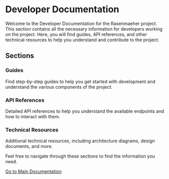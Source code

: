 # Developer Documentation

Welcome to the Developer Documentation for the Rasenmaeher project. This section contains all the necessary information for developers working on the project. Here, you will find guides, API references, and other technical resources to help you understand and contribute to the project.

## Sections

### Guides

Find step-by-step guides to help you get started with development and understand the various components of the project.

### API References

Detailed API references to help you understand the available endpoints and how to interact with them.

### Technical Resources

Additional technical resources, including architecture diagrams, design documents, and more.

Feel free to navigate through these sections to find the information you need.

[Go to Main Documentation](../home)